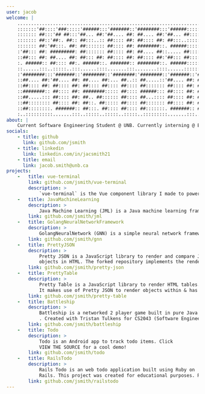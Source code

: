 ```yaml
---
user: jacob
welcome: |
    ............................................................................................
    :::::::'##::::'###:::::'######:::'#######::'########:::'######::::::::::::::::::::::::::::::
    ::::::: ##:::'## ##:::'##... ##:'##.... ##: ##.... ##:'##... ##:::::::::::::::::::::::::::::
    ::::::: ##::'##:. ##:: ##:::..:: ##:::: ##: ##:::: ##: ##:::..::::::::::::::::::::::::::::::
    ::::::: ##:'##:::. ##: ##::::::: ##:::: ##: ########::. ######::::::::::::::::::::::::::::::
    :'##::: ##: #########: ##::::::: ##:::: ##: ##.... ##::..... ##:::::::::::::::::::::::::::::
    ::##::: ##: ##.... ##: ##::: ##: ##:::: ##: ##:::: ##:'##::: ##:::::::::::::::::::::::::::::
    :. ######:: ##:::: ##:. ######::. #######:: ########::. ######::::::::::::::::::::::::::::::
    ::......:::..:::::..:::......::::.......:::........::::......:::::::::::::::::::::::::::::::
    :'########:::'#######::'########::'########:'########::'#######::'##:::::::'####::'#######::
    ::##.... ##:'##.... ##: ##.... ##:... ##..:: ##.....::'##.... ##: ##:::::::. ##::'##.... ##:
    ::##:::: ##: ##:::: ##: ##:::: ##:::: ##:::: ##::::::: ##:::: ##: ##:::::::: ##:: ##:::: ##:
    ::########:: ##:::: ##: ########::::: ##:::: ######::: ##:::: ##: ##:::::::: ##:: ##:::: ##:
    ::##.....::: ##:::: ##: ##.. ##:::::: ##:::: ##...:::: ##:::: ##: ##:::::::: ##:: ##:::: ##:
    ::##:::::::: ##:::: ##: ##::. ##::::: ##:::: ##::::::: ##:::: ##: ##:::::::: ##:: ##:::: ##:
    ::##::::::::. #######:: ##:::. ##:::: ##:::: ##:::::::. #######:: ########:'####:. #######::
    :..::::::::::.......:::..:::::..:::::..:::::..:::::::::.......:::........::....:::.......:::
about: |
    Current Software Engineering Student @ UNB. Currently interning @ Eigen Innovations as a Machine Learning Engineer. I also enjoy doing frontend stuff :)
socials:
    - title: github
      link: github.com/jsmith
    - title: linkedin
      link: linkedin.com/in/jacsmith21
    - title: email
      link: jacob.smith@unb.ca
projects:
    -   title: vue-terminal
        link: github.com/jsmith/vue-terminal
        description: >
            `vue-terminal` is the Vue component library I made to power this website. It tries its best to mimic a regular zsh shell (tab completion, simple commands, etc.).
    -   title: JavaMachineLearning
        description: >
            Java Machine Learning (JML) is a Java machine learning framework built for CS6735 (Machine Learning and Data Mining). It implements serveral different machine learning algorithms. JML's only dependancy is for logging.
        link: github.com/jsmith/jml
    -   title: GolangNeuralNetworkFramework
        description: >
            GolangNeuralNetwork (GNN) is a simple neural network framework. I built GNN for educational purposes to better understand neural networks and golang! Its only dependancies exist to read CSVs and for logging purposes.
        link: github.com/jsmith/gnn
    -   title: PrettyJSON
        description: >
            Pretty JSON is a JavaScript library to render and compare JSON
            objects in HTML. The forked repository implements the rendering and I implement the comparing! Pretty JSON makes use of backbone.js to help render objects.
        link: github.com/jsmith/pretty-json
    -   title: PrettyTable
        description: >
            Pretty Table is a JavaScript library to render HTML tables.
            It makes use of Pretty JSON to render objects within & has a comparator mode that compares two tables.
        link: github.com/jsmith/pretty-table
    -   title: Battleship
        description: >
            Battleship is a networked 2 player game built in pure Java
            . Created with Tristan Tulkens for CS2043 (Software Engineering I). Somehow, its only dependancy is SQLite.
        link: github.com/jsmith/battleship
    -   title: Todo
        description: >
            Todo is an Android app to track todo items. Click
            VIEW THE SOURCE for a cool demo!
        link: github.com/jsmith/todo
    -   title: RailsTodo
        description: >
            Rails Todo is an web todo application built using Ruby on
            Rails. This project was created for educational purposes. Ruby is weird.
        link: github.com/jsmith/railstodo
---
```




